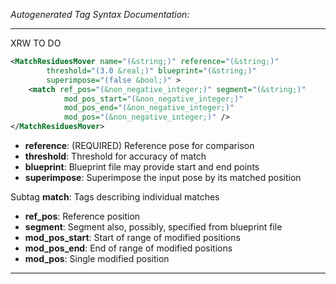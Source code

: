 _Autogenerated Tag Syntax Documentation:_

---
XRW TO DO

```xml
<MatchResiduesMover name="(&string;)" reference="(&string;)"
        threshold="(3.0 &real;)" blueprint="(&string;)"
        superimpose="(false &bool;)" >
    <match ref_pos="(&non_negative_integer;)" segment="(&string;)"
            mod_pos_start="(&non_negative_integer;)"
            mod_pos_end="(&non_negative_integer;)"
            mod_pos="(&non_negative_integer;)" />
</MatchResiduesMover>
```

-   **reference**: (REQUIRED) Reference pose for comparison
-   **threshold**: Threshold for accuracy of match
-   **blueprint**: Blueprint file may provide start and end points
-   **superimpose**: Superimpose the input pose by its matched position


Subtag **match**:   Tags describing individual matches

-   **ref_pos**: Reference position
-   **segment**: Segment also, possibly, specified from blueprint file
-   **mod_pos_start**: Start of range of modified positions
-   **mod_pos_end**: End of range of modified positions
-   **mod_pos**: Single modified position

---
